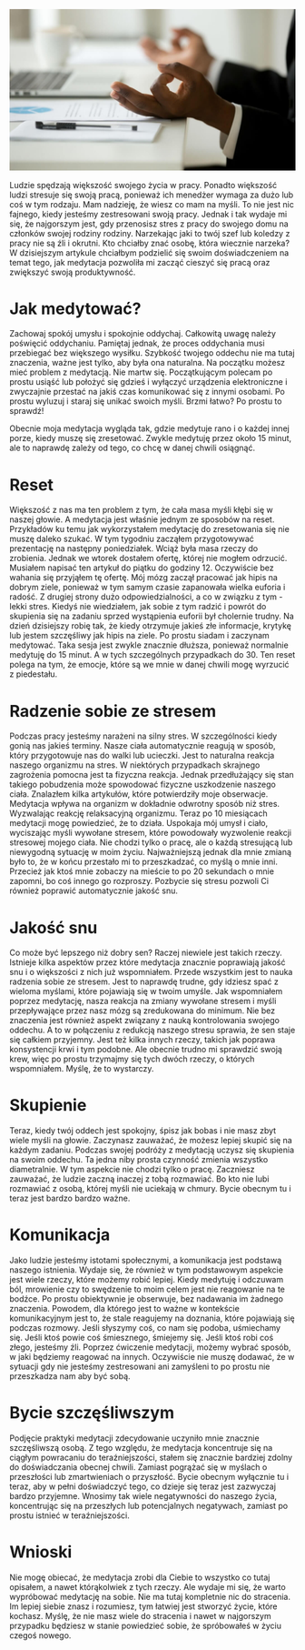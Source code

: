 ![Jak medytacja wpływa na produktywność?](images/60dcb388-9b6c-4929-bd9b-1e51c57a87e3.jpg)

Ludzie spędzają większość swojego życia w pracy. Ponadto większość ludzi stresuje się swoją pracą, ponieważ ich menedżer wymaga za dużo lub coś w tym rodzaju. Mam nadzieję, że wiesz co mam na myśli. To nie jest nic fajnego, kiedy jesteśmy zestresowani swoją pracy. Jednak i tak wydaje mi się, że najgorszym jest, gdy przenosisz stres z pracy do swojego domu na członków swojej rodziny rodziny. Narzekając jaki to twój szef lub koledzy z pracy nie są źli i okrutni. Kto chciałby znać osobę, która wiecznie narzeka? W dzisiejszym artykule chciałbym podzielić się swoim doświadczeniem na temat tego, jak medytacja pozwoliła mi zacząć cieszyć się pracą oraz zwiększyć swoją produktywność.

# **Jak medytować?**

Zachowaj spokój umysłu i spokojnie oddychaj. Całkowitą uwagę należy poświęcić oddychaniu. Pamiętaj jednak, że proces oddychania musi przebiegać bez większego wysiłku. Szybkość twojego oddechu nie ma tutaj znaczenia, ważne jest tylko, aby była ona naturalna. Na początku możesz mieć problem z medytacją. Nie martw się. Początkującym polecam po prostu usiąść lub położyć się gdzieś i wyłączyć urządzenia elektroniczne i zwyczajnie przestać na jakiś czas komunikować się z innymi osobami. Po prostu wyluzuj i staraj się unikać swoich myśli. Brzmi łatwo? Po prostu to sprawdź!

Obecnie moja medytacja wygląda tak, gdzie medytuje rano i o każdej innej porze, kiedy muszę się zresetować. Zwykle medytuję przez około 15 minut, ale to naprawdę zależy od tego, co chcę w danej chwili osiągnąć.

# **Reset**

Większość z nas ma ten problem z tym, że cała masa myśli kłębi się w naszej głowie. A medytacja jest właśnie jednym ze sposobów na reset. Przykładów ku temu jak wykorzystałem medytację do zresetowania się nie muszę daleko szukać. W tym tygodniu zacząłem przygotowywać prezentację na następny poniedziałek. Wciąż była masa rzeczy do zrobienia. Jednak we wtorek dostałem ofertę, której nie mogłem odrzucić. Musiałem napisać ten artykuł do piątku do godziny 12. Oczywiście bez wahania się przyjąłem tę ofertę. Mój mózg zaczął pracować jak hipis na dobrym ziele, ponieważ w tym samym czasie zapanowała wielka euforia i radość. Z drugiej strony dużo odpowiedzialności, a co w związku z tym - lekki stres. Kiedyś nie wiedziałem, jak sobie z tym radzić i powrót do skupienia się na zadaniu sprzed wystąpienia euforii był cholernie trudny. Na dzień dzisiejszy robię tak, że kiedy otrzymuje jakieś złe informacje, krytykę lub jestem szczęśliwy jak hipis na ziele. Po prostu siadam i zaczynam medytować. Taka sesja jest zwykle znacznie dłuższa, ponieważ normalnie medytuję do 15 minut. A w tych szczególnych przypadkach do 30. Ten reset polega na tym, że emocje, które są we mnie w danej chwili mogę wyrzucić z piedestału.

# **Radzenie sobie ze stresem**

Podczas pracy jesteśmy narażeni na silny stres. W szczególności kiedy gonią nas jakieś terminy. Nasze ciała automatycznie reagują w sposób, który przygotowuje nas do walki lub ucieczki. Jest to naturalna reakcja naszego organizmu na stres. W niektórych przypadkach skrajnego zagrożenia pomocna jest ta fizyczna reakcja. Jednak przedłużający się stan takiego pobudzenia może spowodować fizyczne uszkodzenie naszego ciała. Znalazłem kilka artykułów, które potwierdziły moje obserwacje. Medytacja wpływa na organizm w dokładnie odwrotny sposób niż stres. Wyzwalając reakcję relaksacyjną organizmu. Teraz po 10 miesiącach medytacji mogę powiedzieć, że to działa. Uspokaja mój umysł i ciało, wyciszając myśli wywołane stresem, które powodowały wyzwolenie reakcji stresowej mojego ciała. Nie chodzi tylko o pracę, ale o każdą stresującą lub niewygodną sytuację w moim życiu. Najważniejszą jednak dla mnie zmianą było to, że w końcu przestało mi to przeszkadzać, co myślą o mnie inni. Przecież jak ktoś mnie zobaczy na mieście to po 20 sekundach o mnie zapomni, bo coś innego go rozproszy. Pozbycie się stresu pozwoli Ci również poprawić automatycznie jakość snu.

# **Jakość snu**

Co może być lepszego niż dobry sen? Raczej niewiele jest takich rzeczy. Istnieje kilka aspektów przez które medytacja znacznie poprawiają jakość snu i o większości z nich już wspomniałem. Przede wszystkim jest to nauka radzenia sobie ze stresem. Jest to naprawdę trudne, gdy idziesz spać z wieloma myślami, które pojawiają się w twoim umyśle. Jak wspomniałem poprzez medytację, nasza reakcja na zmiany wywołane stresem i myśli przepływające przez nasz mózg są zredukowana do minimum. Nie bez znaczenia jest również aspekt związany z nauką kontrolowania swojego oddechu. A to w połączeniu z redukcją naszego stresu sprawia, że sen staje się całkiem przyjemny. Jest też kilka innych rzeczy, takich jak poprawa konsystencji krwi i tym podobne. Ale obecnie trudno mi sprawdzić swoją krew, więc po prostu trzymajmy się tych dwóch rzeczy, o których wspomniałem. Myślę, że to wystarczy.

# **Skupienie**

Teraz, kiedy twój oddech jest spokojny, śpisz jak bobas i nie masz zbyt wiele myśli na głowie. Zaczynasz zauważać, że możesz lepiej skupić się na każdym zadaniu. Podczas swojej podróży z medytacją uczysz się skupienia na swoim oddechu. Ta jedna niby prosta czynność zmienia wszystko diametralnie. W tym aspekcie nie chodzi tylko o pracę. Zaczniesz zauważać, że ludzie zaczną inaczej z tobą rozmawiać. Bo kto nie lubi rozmawiać z osobą, której myśli nie uciekają w chmury. Bycie obecnym tu i teraz jest bardzo bardzo ważne.

# **Komunikacja**

Jako ludzie jesteśmy istotami społecznymi, a komunikacja jest podstawą naszego istnienia. Wydaje się, że również w tym podstawowym aspekcie jest wiele rzeczy, które możemy robić lepiej. Kiedy medytuję i odczuwam ból, mrowienie czy to swędzenie to moim celem jest nie reagowanie na te bodźce. Po prostu obiektywnie je obserwuje, bez nadawania im żadnego znaczenia. Powodem, dla którego jest to ważne w kontekście komunikacyjnym jest to, że stale reagujemy na doznania, które pojawiają się podczas rozmowy. Jeśli słyszymy coś, co nam się podoba, uśmiechamy się. Jeśli ktoś powie coś śmiesznego, śmiejemy się. Jeśli ktoś robi coś złego, jesteśmy źli. Poprzez ćwiczenie medytacji, możemy wybrać sposób, w jaki będziemy reagować na innych. Oczywiście nie muszę dodawać, że w sytuacji gdy nie jesteśmy zestresowani ani zamyśleni to po prostu nie przeszkadza nam aby być sobą.

# **Bycie szczęśliwszym**

Podjęcie praktyki medytacji zdecydowanie uczyniło mnie znacznie szczęśliwszą osobą. Z tego względu, że medytacja koncentruje się na ciągłym powracaniu do teraźniejszości, stałem się znacznie bardziej zdolny do doświadczania obecnej chwili. Zamiast pogrążać się w myślach o przeszłości lub zmartwieniach o przyszłość. Bycie obecnym wyłącznie tu i teraz, aby w pełni doświadczyć tego, co dzieje się teraz jest zazwyczaj bardzo przyjemne. Wnosimy tak wiele negatywności do naszego życia, koncentrując się na przeszłych lub potencjalnych negatywach, zamiast po prostu istnieć w teraźniejszości.

# **Wnioski**

Nie mogę obiecać, że medytacja zrobi dla Ciebie to wszystko co tutaj opisałem, a nawet którąkolwiek z tych rzeczy. Ale wydaje mi się, że warto wypróbować medytację na sobie. Nie ma tutaj kompletnie nic do stracenia. Im lepiej siebie znasz i rozumiesz, tym łatwiej jest stworzyć życie, które kochasz. Myślę, że nie masz wiele do stracenia i nawet w najgorszym przypadku będziesz w stanie powiedzieć sobie, że spróbowałeś w życiu czegoś nowego.